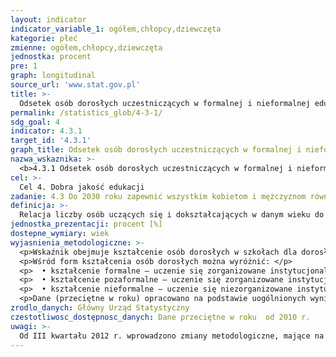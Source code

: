 ```yaml
---
layout: indicator
indicator_variable_1: ogółem,chłopcy,dziewczęta
kategorie: płeć
zmienne: ogółem,chłopcy,dziewczęta
jednostka: procent
pre: 1
graph: longitudinal
source_url: 'www.stat.gov.pl'
title: >-
  Odsetek osób dorosłych uczestniczących w formalnej i nieformalnej edukacji i szkoleniach w ciągu ostatnich 12 miesięcy
permalink: /statistics_glob/4-3-1/
sdg_goal: 4
indicator: 4.3.1
target_id: '4.3.1'
graph_title: Odsetek osób dorosłych uczestniczących w formalnej i nieformalnej edukacji i szkoleniach w ciągu ostatnich 12 miesięcy
nazwa_wskaznika: >-
  <b>4.3.1 Odsetek osób dorosłych uczestniczących w formalnej i nieformalnej edukacji i szkoleniach w ciągu ostatnich 12 miesięcy</b>
cel: >-
  Cel 4. Dobra jakość edukacji
zadanie: 4.3 Do 2030 roku zapewnić wszystkim kobietom i mężczyznom równy, przystępny cenowo dostęp do wysokiej jakości wykształcenia technicznego, zawodowego i wyższego, w tym do wyższych uczelni
definicja: >-
  Relacja liczby osób uczących się i dokształcających w danym wieku do liczby ludności w tej samej grupie wieku.
jednostka_prezentacji: procent [%]
dostepne_wymiary: wiek
wyjasnienia_metodologiczne: >-
  <p>Wskaźnik obejmuje kształcenie osób dorosłych w szkołach dla dorosłych, a także uzyskiwanie i uzupełnianie wiedzy ogólnej, umiejętności i kwalifikacji zawodowych w formach pozaszkolnych (w okresie 4 tygodni przed badaniem) przez osoby, które spełniły obowiązek szkolny.</p>
  <p>Wśród form kształcenia osób dorosłych można wyróżnić: </p>
  <p>  • kształcenie formalne – uczenie się zorganizowane instytucjonalnie poprzez udział w programach kształcenia i szkolenia prowadzących do uzyskania kwalifikacji;</p>
  <p>  • kształcenie pozaformalne – uczenie się zorganizowane instytucjonalnie, jednak poza programami kształcenia i szkolenia prowadzącymi do uzyskania kwalifikacji;</p>
  <p>  • kształcenie nieformalne – uczenie się niezorganizowane instytucjonalnie, realizowane w sposób zamierzony lub niezamierzony. </p>
  <p>Dane (przeciętne w roku) opracowano na podstawie uogólnionych wyników reprezentacyjnego Badania Aktywności Ekonomicznej Ludności (BAEL), prowadzonego w cyklu kwartalnym. Badaniem objęte są osoby będące członkami wylosowanych gospodarstw domowych w wieku 15 lat i więcej (według faktycznego miejsca zamieszkania).</p>
zrodlo_danych: Główny Urząd Statystyczny
czestotliwosc_dostępnosc_danych: Dane przeciętne w roku  od 2010 r.
uwagi: >-
  Od III kwartału 2012 r. wprowadzono zmiany metodologiczne, mające na celu dostosowanie populacji objętej badaniem do zaleceń Eurostatu. W związku z tym od tego momentu poza zakresem badania pozostają osoby przebywające poza gospodarstwem domowym, tj. za granicą lub w gospodarstwach zbiorowego zakwaterowania 12 miesięcy lub więcej (do II kwartału 2012 r. było to powyżej 3 miesięcy).
---
```

